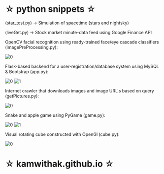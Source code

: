 # ☆ python snippets ☆ #

(star_test.py) -> Simulation of spacetime (stars and nightsky)

(liveGet.py) -> Stock market minute-data feed using Google Finance API

OpenCV facial recognition using ready-trained face/eye cascade classifiers (imagePreProcessing.py):

![0](https://i.imgur.com/5tjMmzg.jpg)

Flask-based backend for a user-registration/database system using MySQL & Bootstrap (app.py):

![0](https://i.imgur.com/8o5FVs7.png)
![1](https://i.imgur.com/Mth4Pg6.png)

Internet crawler that downloads images and image URL's based on query (getPictures.py):

![0](https://i.imgur.com/82h5D4c.jpg)

Snake and apple game using PyGame (game.py):

![0](https://i.imgur.com/D5cVBdA.png)
![1](https://i.imgur.com/gGZ9oHP.png)

Visual rotating cube constructed with OpenGl (cube.py):

![0](https://i.imgur.com/7GVD7i9.png)


# ☆ kamwithak.github.io ☆ #
